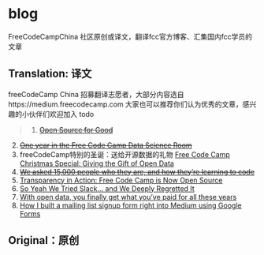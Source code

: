 # blog
FreeCodeCampChina 社区原创或译文，翻译fcc官方博客、汇集国内fcc学员的文章

## Translation: 译文
freeCodeCamp China 招募翻译志愿者，大部分内容选自https://medium.freecodecamp.com
大家也可以推荐你们认为优秀的文章，感兴趣的小伙伴们欢迎加入
todo
>1. ~~[Open Source for Good](https://medium.freecodecamp.com/open-source-for-good-1a0ea9f32d5a)~~
2. ~~[One year in the Free Code Camp Data Science Room](https://medium.freecodecamp.com/one-year-experience-in-the-free-code-camp-data-science-room-c97eb905af1f)~~
3. freeCodeCamp特别的圣诞：送给开源数据的礼物
[Free Code Camp Christmas Special: Giving the Gift of Open Data](https://medium.freecodecamp.com/free-code-camp-christmas-special-giving-the-gift-of-data-6ecbf0313d62)
4. ~~[We asked 15,000 people who they are, and how they’re learning to code](https://medium.freecodecamp.com/we-asked-15-000-people-who-they-are-and-how-theyre-learning-to-code-4104e29b2781)~~
5. [Transparency in Action: Free Code Camp is Now Open Source](https://medium.freecodecamp.com/transparency-in-action-free-code-camp-is-now-open-source-9dae1985d925#.gzz9xmlvl)
6. [So Yeah We Tried Slack… and We Deeply Regretted It](https://medium.freecodecamp.com/so-yeah-we-tried-slack-and-we-deeply-regretted-it-391bcc714c81)
7. [With open data, you finally get what you’ve paid for all these years](https://medium.freecodecamp.com/with-open-data-you-finally-get-what-your-taxes-already-paid-for-6f1990d98e9#.uve55q7zk)
8. [How I built a mailing list signup form right into Medium using Google Forms](https://medium.freecodecamp.com/how-to-add-mailing-list-signup-to-your-medium-stories-using-google-forms-c717393b2f6#.bpyb8vafd) 
 



## Original：原创

